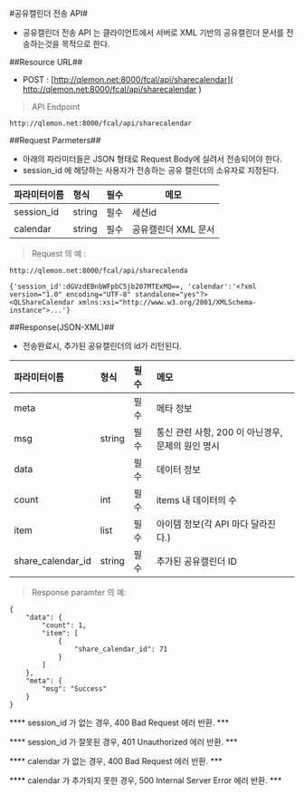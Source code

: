 
#공유캘린더 전송 API#

- 공유캘린더 전송 API 는 클라이언트에서 서버로 XML 기반의 공유캘린더 문서를 전송하는것을 목적으로 한다. 

##Resource URL##
- POST : [http://qlemon.net:8000/fcal/api/sharecalendar]( http://qlemon.net:8000/fcal/api/sharecalendar )

> API Endpoint 
```
http://qlemon.net:8000/fcal/api/sharecalendar
```   

     
##Request Parmeters##
- 아래의 파라미터들은 JSON 형태로 Request Body에 실려서 전송되어야 한다. 
- session_id 에 해당하는 사용자가 전송하는 공유 캘린더의 소유자로 지정된다. 

| 파라미터이름                     | 형식             | 필수 | 메모                     |
| :------------------------- |:---------------|:---|------------------------|
| session_id                     | string    | 필수 |   세션id                     |
| calendar                     | string    | 필수 | 공유캘린더 XML 문서   |
 

> Request 의 예 :


```
http://qlemon.net:8000/fcal/api/sharecalenda

{'session_id':dGVzdEBnbWFpbC5jb207MTExMQ==, 'calendar':'<?xml version="1.0" encoding="UTF-8" standalone="yes"?>
<QLShareCalendar xmlns:xsi="http://www.w3.org/2001/XMLSchema-instance">...'}

```


##Response(JSON-XML)##
- 전송완료시, 추가된 공유캘린더의 id가 리턴된다. 


| 파라미터이름     | 형식          | 필수 | 메모                                                         |
| :----------|:------------|:---|:-----------------------------------------------------------|
| meta       |     | 필수 | 메타 정보                                   |
|   msg       | string  | 필수 | 통신 관련 사항, 200 이 아닌경우, 문제의 원인 명시      |
| data    |  | 필수 | 데이터 정보                                                         |  
|   count    |int  | 필수 | items 내 데이터의 수                                              |  
|   item    | list | 필수 | 아이템 정보(각 API 마다 달라진다.)                                    |  
|   share_calendar_id    | string |  필수 | 추가된 공유캘린더 ID                                    |  
  

 

> Response paramter 의 예:
```
{
    "data": {
        "count": 1,
        "item": [
            {
                "share_calendar_id": 71
            }
        ]
    },
    "meta": {
        "msg": "Success"
    }
}

```

**** session_id 가 없는 경우, 400 Bad Request 에러 반환. ***


**** session_id 가 잘못된  경우, 401 Unauthorized 에러 반환. ***


**** calendar 가 없는 경우, 400 Bad Request 에러 반환. ***


**** calendar 가 추가되지 못한 경우, 500 Internal Server Error 에러 반환. ***



